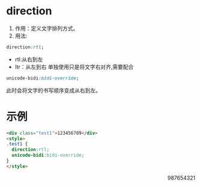 # direction

1. 作用：定义文字排列方式。
2. 用法:
```css
direction:rtl;
```
- rtl:从右到左
- ltr：从左到右
单独使用只是将文字右对齐,需要配合
```css
unicode-bidi:bidi-override;
```
此时会将文字的书写顺序变成从右到左。

# 示例
```html
<div class="test1">123456789</div>
<style>
.test1 {
  direction:rtl;
  unicode-bidi:bidi-override;
}
</style>
```
<div class="test1">123456789</div>
<style>
.test1 {
  direction:rtl;
  unicode-bidi:bidi-override;
}
</style>